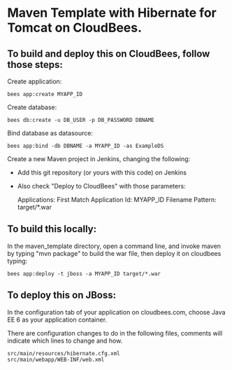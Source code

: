 # Maven Template with Hibernate for Tomcat on CloudBees.
## To build and deploy this on CloudBees, follow those steps:

Create application:

    bees app:create MYAPP_ID

Create database:

    bees db:create -u DB_USER -p DB_PASSWORD DBNAME

Bind database as datasource:

    bees app:bind -db DBNAME -a MYAPP_ID -as ExampleDS

Create a new Maven project in Jenkins, changing the following:
- Add this git repository (or yours with this code) on Jenkins
- Also check "Deploy to CloudBees" with those parameters:


    Applications: First Match
    Application Id: MYAPP_ID
    Filename Pattern: target/*.war

## To build this locally:

In the maven_template directory, open a command line, and invoke maven by typing "mvn package" to build the war file, then deploy it on cloudbees typing:

    bees app:deploy -t jboss -a MYAPP_ID target/*.war

## To deploy this on JBoss:

In the configuration tab of your application on cloudbees.com, choose Java EE 6 as your application container.

There are configuration changes to do in the following files, comments will indicate which lines to change and how.

    src/main/resources/hibernate.cfg.xml
    src/main/webapp/WEB-INF/web.xml
